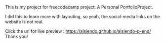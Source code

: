 This is my project for freecodecamp project.
A Personal PortfolioProject.

I did this to learn more with layouting, so yeah,
the social-media links on the website is not
real.

Click the url for live preview : https://alsiendo.github.io/alsiendo-p-end/
Thank you!